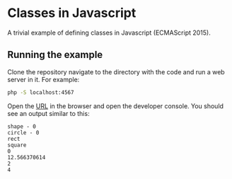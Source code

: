 # Classes in Javascript

A trivial example of defining classes in Javascript (ECMAScript 2015).

## Running the example

Clone the repository navigate to the directory with the code and run a web server in it. For example:

```bash
php -S localhost:4567
```

Open the [URL](http://localhost:4567) in the browser and open the developer console. You should see an output similar to this:

```text
shape - 0
circle - 0
rect
square
0
12.566370614
2
4
```
